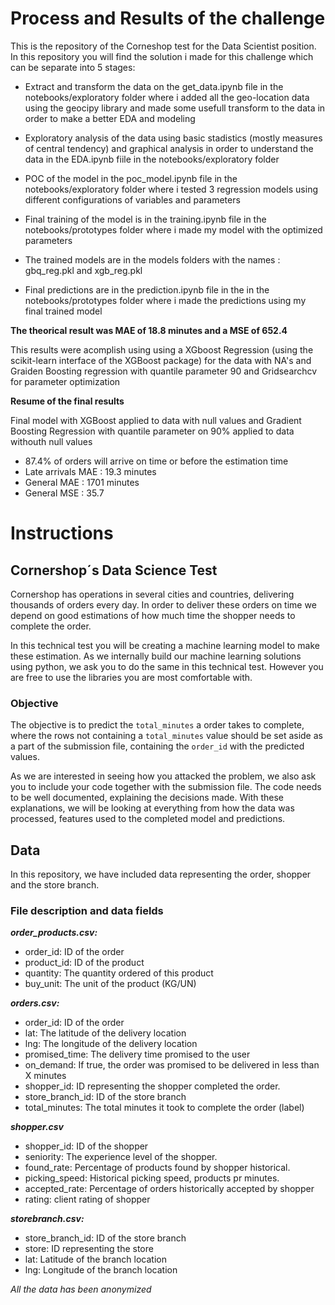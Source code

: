 # Process and Results of the challenge

This is the repository of the Corneshop test for the Data Scientist position. In this repository you will find the solution i made for this challenge which can be separate into 5 stages:

* Extract and transform the data on the get_data.ipynb file in the notebooks/exploratory folder where i added all the geo-location data using the geocipy library and made some usefull transform to the data in order to make a better EDA and modeling

* Exploratory analysis of the data using basic stadistics (mostly measures of central tendency) and graphical analysis in order to understand the data in the EDA.ipynb fiile in the notebooks/exploratory folder

* POC of the model in the poc_model.ipynb file in the notebooks/exploratory folder where i tested 3 regression models using different configurations of variables and parameters

* Final training of the model is in the training.ipynb file in the notebooks/prototypes folder where i made my model with the optimized parameters

* The trained models are in the models folders with the names : gbq_reg.pkl and xgb_reg.pkl

* Final predictions are in the prediction.ipynb file in the in the notebooks/prototypes folder where i made the predictions using my final trained model

**The theorical result was MAE of 18.8 minutes and a MSE of 652.4**

This results were acomplish using using a XGboost Regression (using the scikit-learn interface of the XGBoost package) for the data with NA's and Graiden Boosting regression with quantile parameter 90 and Gridsearchcv for parameter optimization

**Resume of the final results**

 Final model with XGBoost applied to data with null values and Gradient Boosting Regression with quantile parameter on 90% applied to data withouth null values

 * 87.4% of orders will arrive on time or before the estimation time
 * Late arrivals MAE : 19.3 minutes
 * General MAE : 1701 minutes
 * General MSE : 35.7 


# Instructions

## Cornershop´s Data Science Test

Cornershop has operations in several cities and countries, delivering thousands of orders every day. In order to deliver these orders on time we depend on good estimations of how much time the shopper needs to complete the order.

In this technical test you will be creating a machine learning model to make these estimation. As we internally build our machine learning solutions using python, we ask you to do the same in this technical test. However you are free to use the libraries you are most comfortable with.

### Objective

The objective is to predict the `total_minutes` a order takes to complete, where the rows not containing a `total_minutes` value should be set aside as a part of the submission file, containing the `order_id` with the predicted values. 

As we are interested in seeing how you attacked the problem, we also ask you to include your code together with the submission file. The code needs to be well documented, explaining the decisions made. With these explanations, we will be looking at everything from how the data was processed, features used to the completed model and predictions. 


## Data

In this repository, we have included data representing the order, shopper and the store branch. 

### File description and data fields
***order_products.csv:***
- order_id: ID of the order
- product_id: ID of the product
- quantity: The quantity ordered of this product
- buy_unit: The unit of the product (KG/UN)

***orders.csv:***
- order_id: ID of the order
- lat: The latitude of the delivery location
- lng: The longitude of the delivery location
- promised_time: The delivery time promised to the user
- on_demand: If true, the order was promised to be delivered in less than X minutes
- shopper_id: ID representing the shopper completed the order.
- store_branch_id: ID of the store branch
- total_minutes: The total minutes it took to complete the order (label)

***shopper.csv***
- shopper_id: ID of the shopper
- seniority: The experience level of the shopper.
- found_rate: Percentage of products found by shopper historical.
- picking_speed: Historical picking speed, products pr minutes.
- accepted_rate: Percentage of orders historically accepted by shopper
- rating: client rating of shopper

***storebranch.csv:***
- store_branch_id: ID of the store branch
- store: ID representing the store
- lat: Latitude of the branch location
- lng: Longitude of the branch location

*All the data has been anonymized*
